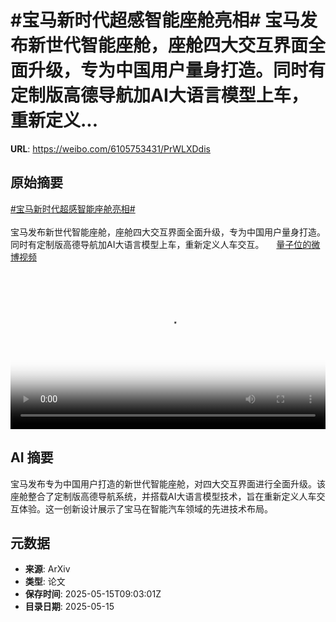 # #宝马新时代超感智能座舱亮相# 宝马发布新世代智能座舱，座舱四大交互界面全面升级，专为中国用户量身打造。同时有定制版高德导航加AI大语言模型上车，重新定义...

**URL**: https://weibo.com/6105753431/PrWLXDdis

## 原始摘要

<a href="https://m.weibo.cn/search?containerid=231522type%3D1%26t%3D10%26q%3D%23%E5%AE%9D%E9%A9%AC%E6%96%B0%E6%97%B6%E4%BB%A3%E8%B6%85%E6%84%9F%E6%99%BA%E8%83%BD%E5%BA%A7%E8%88%B1%E4%BA%AE%E7%9B%B8%23&amp;extparam=%23%E5%AE%9D%E9%A9%AC%E6%96%B0%E6%97%B6%E4%BB%A3%E8%B6%85%E6%84%9F%E6%99%BA%E8%83%BD%E5%BA%A7%E8%88%B1%E4%BA%AE%E7%9B%B8%23" data-hide=""><span class="surl-text">#宝马新时代超感智能座舱亮相#</span></a> <br><br>宝马发布新世代智能座舱，座舱四大交互界面全面升级，专为中国用户量身打造。同时有定制版高德导航加AI大语言模型上车，重新定义人车交互。 <a href="https://video.weibo.com/show?fid=1034:5166607027077141" data-hide=""><span class="url-icon"><img style="width: 1rem;height: 1rem" src="https://h5.sinaimg.cn/upload/2015/09/25/3/timeline_card_small_video_default.png" referrerpolicy="no-referrer"></span><span class="surl-text">量子位的微博视频</span></a> <br clear="both"><div style="clear: both"></div><video controls="controls" poster="https://tvax2.sinaimg.cn/orj480/006Fd7o3gy1i1g9scc1bbj30u01401kx.jpg" style="width: 100%"><source src="https://f.video.weibocdn.com/o0/HPImsnVPlx08ogtCQy4U01041200rYb00E010.mp4?label=mp4_720p&amp;template=720x1280.24.0&amp;ori=0&amp;ps=1CwnkDw1GXwCQx&amp;Expires=1747303374&amp;ssig=yUxKATR4SY&amp;KID=unistore,video"><source src="https://f.video.weibocdn.com/o0/JgVtExZNlx08ogtCvtEQ01041200grLF0E010.mp4?label=mp4_hd&amp;template=540x960.24.0&amp;ori=0&amp;ps=1CwnkDw1GXwCQx&amp;Expires=1747303374&amp;ssig=AmtPHpTFEN&amp;KID=unistore,video"><source src="https://f.video.weibocdn.com/o0/1FDSrm6Tlx08ogtBGTM4010412008MGl0E010.mp4?label=mp4_ld&amp;template=360x640.24.0&amp;ori=0&amp;ps=1CwnkDw1GXwCQx&amp;Expires=1747303374&amp;ssig=wznVFLN%2Bcv&amp;KID=unistore,video"><p>视频无法显示，请前往<a href="https://video.weibo.com/show?fid=1034%3A5166607027077141" target="_blank" rel="noopener noreferrer">微博视频</a>观看。</p></video>

## AI 摘要

宝马发布专为中国用户打造的新世代智能座舱，对四大交互界面进行全面升级。该座舱整合了定制版高德导航系统，并搭载AI大语言模型技术，旨在重新定义人车交互体验。这一创新设计展示了宝马在智能汽车领域的先进技术布局。

## 元数据

- **来源**: ArXiv
- **类型**: 论文
- **保存时间**: 2025-05-15T09:03:01Z
- **目录日期**: 2025-05-15
